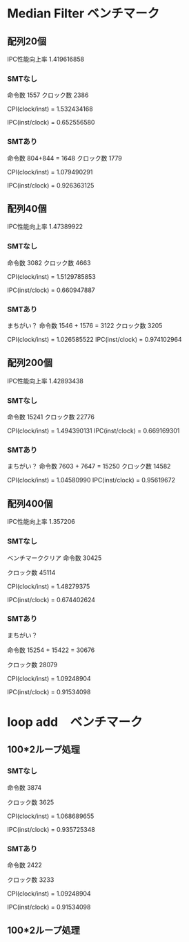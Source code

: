 # Median Filter ベンチマーク

## 配列20個

IPC性能向上率 1.419616858

### SMTなし

命令数 1557
クロック数 2386

CPI(clock/inst) = 1.532434168

IPC(inst/clock) = 0.652556580


### SMTあり

命令数 804+844 = 1648
クロック数 1779

CPI(clock/inst) = 1.079490291

IPC(inst/clock) = 0.926363125

## 配列40個

IPC性能向上率 1.47389922

### SMTなし

命令数 3082
クロック数 4663

CPI(clock/inst) = 1.5129785853

IPC(inst/clock) = 0.660947887

### SMTあり
まちがい？
命令数 1546 + 1576 = 3122
クロック数 3205

CPI(clock/inst) = 1.026585522
IPC(inst/clock) = 0.974102964


## 配列200個

IPC性能向上率 1.42893438

### SMTなし

命令数 15241
クロック数 22776

CPI(clock/inst) = 1.494390131
IPC(inst/clock) = 0.669169301

### SMTあり
まちがい？
命令数 7603 + 7647 = 15250
クロック数 14582

CPI(clock/inst) = 1.04580990
IPC(inst/clock) = 0.95619672

## 配列400個

IPC性能向上率 1.357206


### SMTなし
ベンチマーククリア
命令数 30425

クロック数 45114

CPI(clock/inst) = 1.48279375

IPC(inst/clock) = 0.674402624

### SMTあり
まちがい？

命令数 15254 + 15422 = 30676

クロック数 28079

CPI(clock/inst) = 1.09248904

IPC(inst/clock) = 0.91534098


# loop add　ベンチマーク

## 100*2ループ処理

### SMTなし

命令数 3874

クロック数 3625

CPI(clock/inst) = 1.068689655

IPC(inst/clock) = 0.935725348

### SMTあり

命令数 2422

クロック数 3233

CPI(clock/inst) = 1.09248904

IPC(inst/clock) = 0.91534098

## 100*2ループ処理